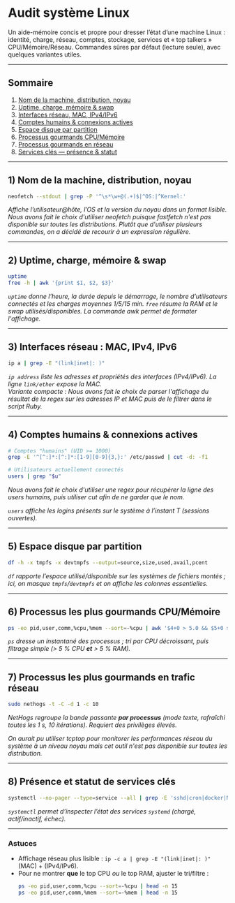 # Audit système Linux

Un aide-mémoire concis et propre pour dresser l’état d’une machine Linux : identité, charge, réseau, comptes, stockage, services et « top talkers » CPU/Mémoire/Réseau. Commandes sûres par défaut (lecture seule), avec quelques variantes utiles.

---

## Sommaire

1. [Nom de la machine, distribution, noyau](#1-nom-de-la-machine-distribution-noyau)  
2. [Uptime, charge, mémoire & swap](#2-uptime-charge-mémoire--swap)  
3. [Interfaces réseau, MAC, IPv4/IPv6](#3-interfaces-réseau-mac-ipv4ipv6)  
4. [Comptes humains & connexions actives](#4-comptes-humains--connexions-actives)  
5. [Espace disque par partition](#5-espace-disque-par-partition)  
6. [Processus gourmands CPU/Mémoire](#6-processus-gourmands-cpumémoire)  
7. [Processus gourmands en réseau](#7-processus-gourmands-en-réseau)  
8. [Services clés — présence & statut](#8-services-clés--présence--statut)  

---

## 1) Nom de la machine, distribution, noyau

```bash
neofetch --stdout | grep -P '^\s*\w+@(.+)$|^OS:|^Kernel:'
```

*Affiche l’utilisateur@hôte, l’OS et la version du noyau dans un format lisible. Nous avons fait le choix d'utiliser neofetch puisque fastfetch n'est pas disponible sur toutes les distributions. Plutôt que d'utiliser plusieurs commandes, on a décidé de recourir à un expression régulière.*

---

## 2) Uptime, charge, mémoire & swap

```bash
uptime
free -h | awk '{print $1, $2, $3}'
```

*`uptime` donne l’heure, la durée depuis le démarrage, le nombre d’utilisateurs connectés et les charges moyennes 1/5/15 min. `free` résume la RAM et le swap utilisés/disponibles. La commande awk permet de formater l'affichage.*

---

## 3) Interfaces réseau : MAC, IPv4, IPv6

```bash
ip a | grep -E "(link|inet|: )"
```

*`ip address` liste les adresses et propriétés des interfaces (IPv4/IPv6). La ligne `link/ether` expose la MAC.*  
*Variante compacte :*
*Nous avons fait le choix de parser l'affichage du résultat de la regex sur les adresses IP et MAC puis de le filtrer dans le script Ruby.*

---

## 4) Comptes humains & connexions actives

```bash
# Comptes "humains" (UID >= 1000)
grep -E '^[^:]*:[^:]*:[1-9][0-9]{3,}:' /etc/passwd | cut -d: -f1

# Utilisateurs actuellement connectés
users | grep "$u"
```

*Nous avons fait le choix d'utiliser une regex pour récupérer la ligne des users humains, puis utiliser cut afin de ne garder que le nom.*

*`users` affiche les logins présents sur le système à l’instant T (sessions ouvertes).*

---

## 5) Espace disque par partition

```bash
df -h -x tmpfs -x devtmpfs --output=source,size,used,avail,pcent
```

*`df` rapporte l’espace utilisé/disponible sur les systèmes de fichiers montés ; ici, on masque `tmpfs`/`devtmpfs` et on affiche les colonnes essentielles.*

---

## 6) Processus les plus gourmands CPU/Mémoire

```bash
ps -eo pid,user,comm,%cpu,%mem --sort=-%cpu | awk '$4+0 > 5.0 && $5+0 > 5.0'
```

*`ps` dresse un instantané des processus ; tri par CPU décroissant, puis filtrage simple (> 5 % CPU **et** > 5 % RAM).*

---

## 7) Processus les plus gourmands en trafic réseau

```bash
sudo nethogs -t -C -d 1 -c 10
```

*NetHogs regroupe la bande passante **par processus** (mode texte, rafraîchi toutes les 1 s, 10 itérations). Requiert des privilèges élevés.*

*On aurait pu utiliser tcptop pour monitorer les performances réseau du système à un niveau noyau mais cet outil n'est pas disponible sur toutes les distribution.*

---

## 8) Présence et statut de services clés

```bash
systemctl --no-pager --type=service --all | grep -E 'sshd|cron|docker|NetworkManager|systemd-networkd|rsyslog|systemd-journald|firewalld|ufw|nginx|apache2|httpd|mariadb|mysqld|postgresql'
```

*`systemctl` permet d’inspecter l’état des services `systemd` (chargé, actif/inactif, échec).*

---

### Astuces

- Affichage réseau plus lisible : `ip -c a | grep -E "(link|inet|: )"` (MAC) + (IPv4/IPv6).  
- Pour ne montrer **que** le top CPU *ou* le top RAM, ajuster le tri/filtre :  
  ```bash
  ps -eo pid,user,comm,%cpu --sort=-%cpu | head -n 15
  ps -eo pid,user,comm,%mem --sort=-%mem | head -n 15
  ```

